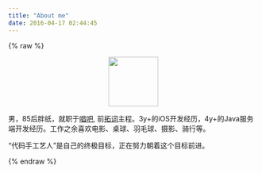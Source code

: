 ```yaml
---
title: "About me"
date: 2016-04-17 02:44:45
---
```

{% raw %}

<div class="span2">
   <p>    
       <img align="middle" src="/assets/portrait.jpg" height="100" width="100" style="display:block; margin: 0 auto;/>
   <p>
</div>
<div class="span10" style="line-height: 1.7; letter-spacing:1px;font-size:16px;">
   <p>
      男，85后胖纸，就职于<a href="http://changba.com">唱吧</a>, 前<a href="http://www.towords.com">拓词</a>主程。3y+的iOS开发经历，4y+的Java服务端开发经历。工作之余喜欢电影、桌球、羽毛球、摄影、骑行等。  
   </p>
   <p>
   “代码手工艺人”是自己的终极目标，正在努力朝着这个目标前进。
   </p>
   <p style="display:none;">
   </p>
</div>

{% endraw %}
